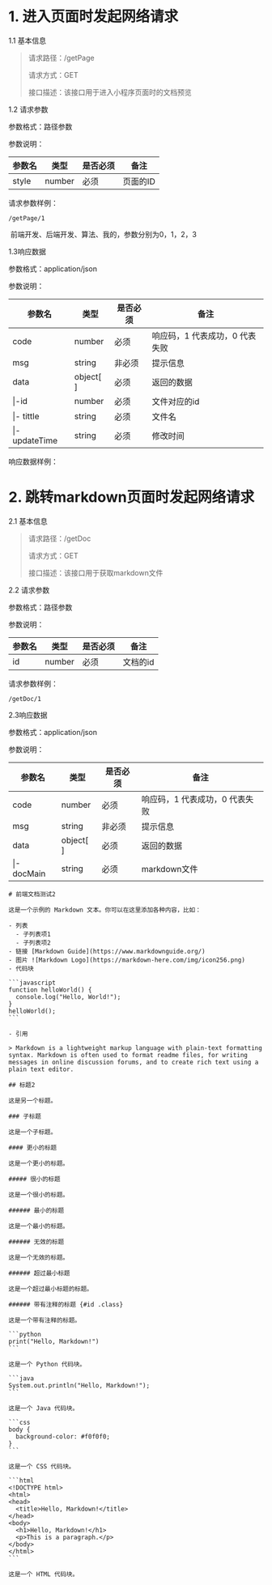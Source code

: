 # 1. 进入页面时发起网络请求

1.1 基本信息

> 请求路径：/getPage
>
> 请求方式：GET
>
> 接口描述：该接口用于进入小程序页面时的文档预览



1.2 请求参数

参数格式：路径参数

参数说明：

| 参数名 | 类型   | 是否必须 | 备注     |
| ------ | ------ | -------- | -------- |
| style  | number | 必须     | 页面的ID |

请求参数样例：

```
/getPage/1
```

​	前端开发、后端开发、算法、我的，参数分别为0，1，2，3



1.3响应数据

参数格式：application/json

参数说明：

| 参数名         | 类型      | 是否必须 | 备注                           |
| -------------- | --------- | -------- | ------------------------------ |
| code           | number    | 必须     | 响应码，1 代表成功，0 代表失败 |
| msg            | string    | 非必须   | 提示信息                       |
| data           | object[ ] | 必须     | 返回的数据                     |
| \|-id          | number    | 必须     | 文件对应的id                   |
| \|- tittle     | string    | 必须     | 文件名                         |
| \|- updateTime | string    | 必须     | 修改时间                       |

响应数据样例：





# 2. 跳转markdown页面时发起网络请求

2.1 基本信息

> 请求路径：/getDoc
>
> 请求方式：GET
>
> 接口描述：该接口用于获取markdown文件



2.2 请求参数

参数格式：路径参数

参数说明：

| 参数名 | 类型   | 是否必须 | 备注     |
| ------ | ------ | -------- | -------- |
| id     | number | 必须     | 文档的id |

请求参数样例：

```
/getDoc/1
```



2.3响应数据

参数格式：application/json

参数说明：

| 参数名     | 类型      | 是否必须 | 备注                           |
| ---------- | --------- | -------- | ------------------------------ |
| code       | number    | 必须     | 响应码，1 代表成功，0 代表失败 |
| msg        | string    | 非必须   | 提示信息                       |
| data       | object[ ] | 必须     | 返回的数据                     |
| \|-docMain | string    | 必须     | markdown文件                   |





````
# 前端文档测试2

这是一个示例的 Markdown 文本。你可以在这里添加各种内容，比如：

- 列表
  - 子列表项1
  - 子列表项2
- 链接 [Markdown Guide](https://www.markdownguide.org/)
- 图片 ![Markdown Logo](https://markdown-here.com/img/icon256.png)
- 代码块

```javascript
function helloWorld() {
  console.log("Hello, World!");
}
helloWorld();
```

- 引用

> Markdown is a lightweight markup language with plain-text formatting syntax. Markdown is often used to format readme files, for writing messages in online discussion forums, and to create rich text using a plain text editor.

## 标题2

这是另一个标题。

### 子标题

这是一个子标题。

#### 更小的标题

这是一个更小的标题。

##### 很小的标题

这是一个很小的标题。

###### 最小的标题

这是一个最小的标题。

###### 无效的标题

这是一个无效的标题。

###### 超过最小标题

这是一个超过最小标题的标题。

###### 带有注释的标题 {#id .class}

这是一个带有注释的标题。

```python
print("Hello, Markdown!")
```

这是一个 Python 代码块。

```java
System.out.println("Hello, Markdown!");
```

这是一个 Java 代码块。

```css
body {
  background-color: #f0f0f0;
}
```

这是一个 CSS 代码块。

```html
<!DOCTYPE html>
<html>
<head>
  <title>Hello, Markdown!</title>
</head>
<body>
  <h1>Hello, Markdown!</h1>
  <p>This is a paragraph.</p>
</body>
</html>
```

这是一个 HTML 代码块。

````

